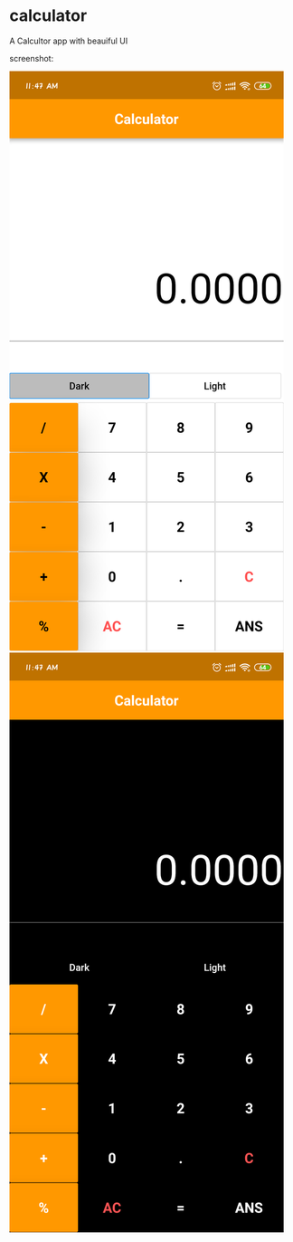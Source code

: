 # calculator

A Calcultor app with beauiful UI

screenshot:

![test](https://github.com/cimplesid/Calculator-app/blob/master/1.png  )
![test](https://github.com/cimplesid/Calculator-app/blob/master/2.png  )

